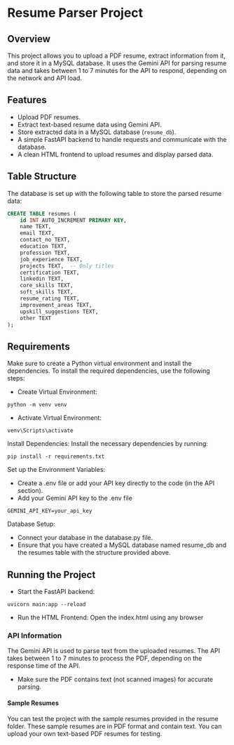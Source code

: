 # Resume Parser Project

## Overview

This project allows you to upload a PDF resume, extract information from it, and store it in a MySQL database. It uses the Gemini API for parsing resume data and takes between 1 to 7 minutes for the API to respond, depending on the network and API load.

## Features

- Upload PDF resumes.
- Extract text-based resume data using Gemini API.
- Store extracted data in a MySQL database (`resume_db`).
- A simple FastAPI backend to handle requests and communicate with the database.
- A clean HTML frontend to upload resumes and display parsed data.

## Table Structure

The database is set up with the following table to store the parsed resume data:

```sql
CREATE TABLE resumes (
    id INT AUTO_INCREMENT PRIMARY KEY,
    name TEXT,
    email TEXT,
    contact_no TEXT,
    education TEXT,
    profession TEXT,
    job_experience TEXT,
    projects TEXT,  -- Only titles
    certification TEXT,
    linkedin TEXT,
    core_skills TEXT,
    soft_skills TEXT,
    resume_rating TEXT,
    improvement_areas TEXT,
    upskill_suggestions TEXT,
    other TEXT
);
```
## Requirements
Make sure to create a Python virtual environment and install the dependencies. To install the required dependencies, use the following steps:

- Create Virtual Environment:

```python -m venv venv```

- Activate Virtual Environment:

```venv\Scripts\activate```

Install Dependencies: Install the necessary dependencies by running:

```pip install -r requirements.txt```

Set up the Environment Variables:
- Create a .env file or add your API key directly to the code (in the API section).
- Add your Gemini API key to the .env file 

```GEMINI_API_KEY=your_api_key```

Database Setup:

- Connect your database in the database.py file.
- Ensure that you have created a MySQL database named resume_db and the resumes table with the structure provided above.

## Running the Project

- Start the FastAPI backend: 

```uvicorn main:app --reload```

- Run the HTML Frontend: 
    Open the index.html using any browser

### API Information
The Gemini API is used to parse text from the uploaded resumes. The API takes between 1 to 7 minutes to process the PDF, depending on the response time of the API.
- Make sure the PDF contains text (not scanned images) for accurate parsing.

#### Sample Resumes
You can test the project with the sample resumes provided in the resume folder. These sample resumes are in PDF format and contain text.
You can upload your own text-based PDF resumes for testing.

